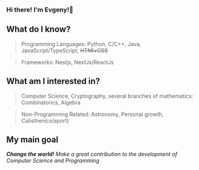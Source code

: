 ### Hi there! I'm Evgeny!👋
## What do I know?
>  Programming Languages: Python, C/C++, Java, JavaScript/TypeScript, ~~HTMl+CSS~~

>  Frameworks: Nestjs, NextJs/ReactJs

## What am I interested in?
> Computer Science, Cryptography, several branches of mathematics: Combinatorics, Algebra

> Non-Programming Related:  Astronomy, Personal growth, Calisthenics(sport)

## My main goal 
_**Change the world!** Make a great contribution to the development of Computer Science and Programming_
